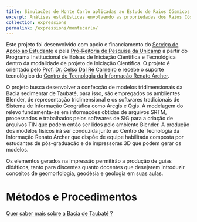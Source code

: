 ```yaml
---
title: Simulações de Monte Carlo aplicadas ao Estudo de Raios Cósmicos
excerpt: Análises estatísticas envolvendo as propriedades dos Raios Cósmicos
collection: expressions
permalink: /expressions/montecarlo/ 
---
```


Este projeto foi desenvolvido com apoio e financiamento do [Serviço de Apoio ao Estudante](https://www.sae.unicamp.br/portal/pt/) e pela [Pró-Reitoria de Pesquisa da Unicamp](https://www.prp.unicamp.br/iniciacao-cientifica/pibic-pibiti/programas/pibic/#:~:text=O%20objetivo%20do%20Programa%20Institucional,da%20Unicamp%2C%20outorgando%20bolsas%20no) a partir do Programa Institucional de Bolsas de Iniciação Cientifica e Tecnológica dentro da modalidade de projeto de Iniciação Cientifica. O projeto é orientado pelo [Prof. Dr. Celso Dal Ré Carneiro](https://ige.unicamp.br/colaborador/celso-dal-re-carneiro) e recebe o suporte tecnológico do [Centro de Tecnologia da Informação Renato Archer](https://www1.cti.gov.br/pt-br).

O projeto busca desenvolver a confecção de modelos tridimensionais da Bacia sedimentar de Taubaté, para isso, são empregados os amblientes Blender, de representação tridimensional e os softwares tradicionais de Sistema de Informação Geográfica como Arcgis e Qgis. A modelagem do relevo fundamenta-se em informações obtidas de arquivos SRTM, processados e trabalhados pelos softwares de SIG para a criação de arquivos TIN que podem então ser lidos pelo ambiente Blender. A produção dos modelos físicos irá ser conduzida junto ao Centro de Tecnologia da Informação Renato Archer que dispõe de equipe habilitada composta por estudantes de pós-graduação e de impressoras 3D que podem gerar os modelos.

Os elementos gerados na impressão permitirão a produção de guias didáticos, tanto para discentes quanto docentes que desejarem introduzir conceitos de geomorfologia, geodésia e geologia em suas aulas.

# Métodos e Procedimentos

[Quer saber mais sobre a Bacia de Taubaté ?](https://reysouza.github.io/geo//posts/2023/02/baciataubate/)
